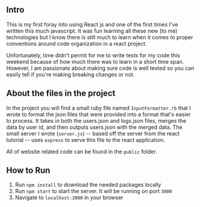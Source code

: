## Intro
This is my first foray into using React js and one of the first times I've written this much javascript.
It was fun learning all these new (to me) technologies but I know there is still much to learn when it comes to
proper conventions around code organization in a react project.

Unfortunately, time didn't permit for me to write tests for my code this weekend because of how much there was to
learn in a short time span. However, I am passionate about making sure code is well tested so you can easily tell
if you're making breaking changes or not.

## About the files in the project

In the project you will find a small ruby file named `InputFormatter.rb` that I wrote to format the json files
that were provided into a format that's easier to process. It takes in both the users.json and logs.json files,
merges the data by user id, and then outputs users.json with the merged data. The small server I wrote (`server.js`) -- based
off the server from the react tutorial -- uses `express` to serve this file to the react application.

All of website related code can be found in the `public` folder.

## How to Run
1. Run `npm install` to download the needed packages locally
2. Run `npm start` to start the server. It will be running on port `3000`
3. Navigate to `localhost:3000` in your browser
